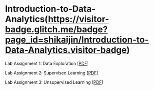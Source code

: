 # Introduction-to-Data-Analytics(https://visitor-badge.glitch.me/badge?page_id=shikaijin/Introduction-to-Data-Analytics.visitor-badge)
Lab Assignment 1: Data Exploration [[PDF](https://drive.google.com/file/d/1JkctTZsH9aWIbZIP0vw45lA8lgFxdhsU/view?usp=sharing)]

Lab Assignment 2: Supervised Learning [[PDF](https://drive.google.com/file/d/1iJEGjj1-cT5iub6y0F4gxaOLl7uA4m0M/view?usp=sharing)]

Lab Assignment 3: Unsupervised Learning [[PDF](https://drive.google.com/file/d/1sQfY2pVwmo0pkqK4XD8m3QMJjCwhksJE/view?usp=sharing)]
